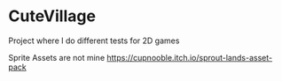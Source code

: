 # CuteVillage
Project where I do different tests for 2D games

Sprite Assets are not mine https://cupnooble.itch.io/sprout-lands-asset-pack
